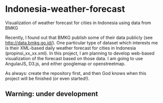 # Indonesia-weather-forecast
Visualization of weather forecast for cities in Indonesia using data from BMKG

Recently, I found out that BMKG publish some of their data publicly (see http://data.bmkg.go.id/). One particular type of dataset which interests me is their XML-based daily weather forecast for cities in Indonesia (propinsi_xx_xx.xml). In this project, I am planning to develop web-based visualization of the forecast based on those data. I am going to use AngularJS, D3.js, and either googlemap or openstreetmap.

As always: create the repository first, and then God knows when this project will be finished (or even started!).

## Warning: under development
